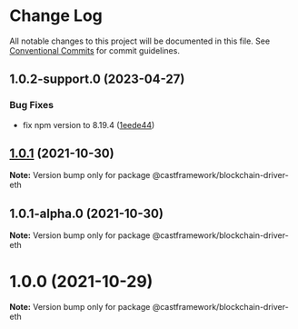 # Change Log

All notable changes to this project will be documented in this file.
See [Conventional Commits](https://conventionalcommits.org) for commit guidelines.

## 1.0.2-support.0 (2023-04-27)

### Bug Fixes

- fix npm version to 8.19.4 ([1eede44](https://github.com/castframework/gba/commit/1eede44eb2bd6d221c5ed3a6bc50cdd6a1c51847))

## [1.0.1](https://github.com/castframework/cast/compare/v1.0.1-alpha.0...v1.0.1) (2021-10-30)

**Note:** Version bump only for package @castframework/blockchain-driver-eth

## 1.0.1-alpha.0 (2021-10-30)

**Note:** Version bump only for package @castframework/blockchain-driver-eth

# 1.0.0 (2021-10-29)

**Note:** Version bump only for package @castframework/blockchain-driver-eth
